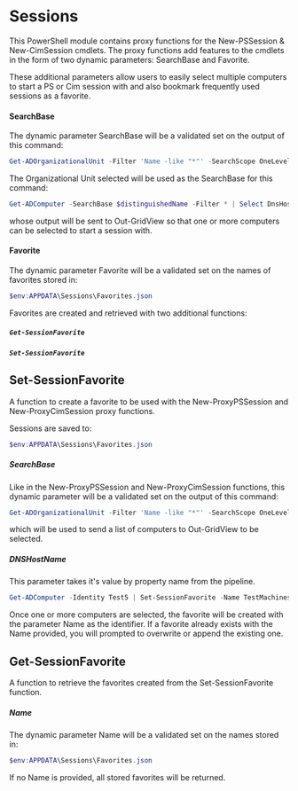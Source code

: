 # Sessions
This PowerShell module contains proxy functions for the New-PSSession &amp; New-CimSession cmdlets.
The proxy functions add features to the cmdlets in the form of two dynamic parameters: SearchBase and Favorite.

These additional parameters allow users to easily select multiple computers to start a PS or Cim session with and also bookmark frequently used sessions as a favorite.
#### SearchBase
The dynamic parameter SearchBase will be a validated set on the output of this command:
```powershell
Get-ADOrganizationalUnit -Filter 'Name -like "*"' -SearchScope OneLevel | select -expand name
```
The Organizational Unit selected will be used as the SearchBase for this command:
```powershell
Get-ADComputer -SearchBase $distinguishedName -Filter * | Select DnsHostName, DistinguishedName, Enabled, SID
```
whose output will be sent to Out-GridView so that one or more computers can be selected to start a session with.

#### Favorite
The dynamic parameter Favorite will be a validated set on the names of favorites stored in:
```powershell
$env:APPDATA\Sessions\Favorites.json
```

Favorites are created and retrieved with two additional functions:
##### `Get-SessionFavorite`
##### `Set-SessionFavorite`

## Set-SessionFavorite
A function to create a favorite to be used with the New-ProxyPSSession and New-ProxyCimSession proxy functions.

Sessions are saved to:
```powershell
$env:APPDATA\Sessions\Favorites.json
```

##### SearchBase
Like in the New-ProxyPSSession and New-ProxyCimSession functions, this dynamic parameter will be a validated set on the output of this command: 
```powershell
Get-ADOrganizationalUnit -Filter 'Name -like "*"' -SearchScope OneLevel | select -expand name
```
which will be used to send a list of computers to Out-GridView to be selected.

##### DNSHostName
This parameter takes it's value by property name from the pipeline.
```powershell
Get-ADComputer -Identity Test5 | Set-SessionFavorite -Name TestMachines
```

Once one or more computers are selected, the favorite will be created with the parameter Name as the identifier.
If a favorite already exists with the Name provided, you will prompted to overwrite or append the existing one.

## Get-SessionFavorite
A function to retrieve the favorites created from the Set-SessionFavorite function.

##### Name
The dynamic parameter Name will be a validated set on the names stored in:
```powershell
$env:APPDATA\Sessions\Favorites.json
```
If no Name is provided, all stored favorites will be returned.

